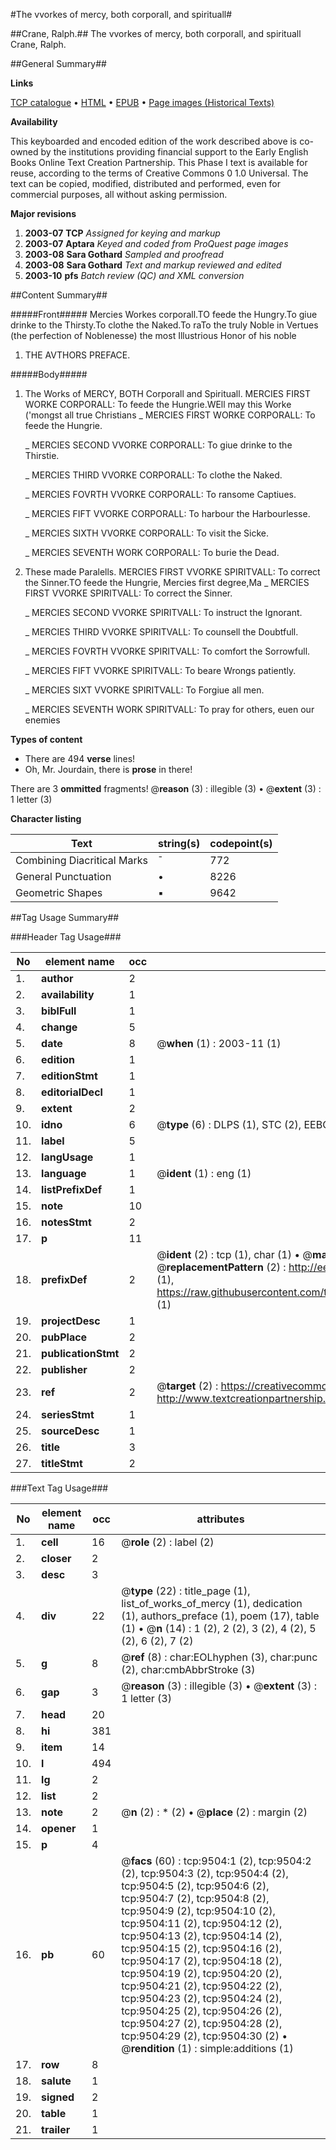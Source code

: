 #The vvorkes of mercy, both corporall, and spirituall#

##Crane, Ralph.##
The vvorkes of mercy, both corporall, and spirituall
Crane, Ralph.

##General Summary##

**Links**

[TCP catalogue](http://www.ota.ox.ac.uk/tcp/)  • 
[HTML](http://tei.it.ox.ac.uk/tcp/Texts-HTML/free/A19/A19556.html)  • 
[EPUB](http://tei.it.ox.ac.uk/tcp/Texts-EPUB/free/A19/A19556.epub) • 
[Page images (Historical Texts)](https://data.historicaltexts.jisc.ac.uk/view?pubId=eebo-99844671e&pageId=eebo-99844671e-9504-1)

**Availability**

This keyboarded and encoded edition of the
	       work described above is co-owned by the institutions
	       providing financial support to the Early English Books
	       Online Text Creation Partnership. This Phase I text is
	       available for reuse, according to the terms of Creative
	       Commons 0 1.0 Universal. The text can be copied,
	       modified, distributed and performed, even for
	       commercial purposes, all without asking permission.

**Major revisions**

1. __2003-07__ __TCP__ *Assigned for keying and markup*
1. __2003-07__ __Aptara__ *Keyed and coded from ProQuest page images*
1. __2003-08__ __Sara Gothard__ *Sampled and proofread*
1. __2003-08__ __Sara Gothard__ *Text and markup reviewed and edited*
1. __2003-10__ __pfs__ *Batch review (QC) and XML conversion*

##Content Summary##

#####Front#####
Mercies Workes corporall.TO feede the Hungry.To giue drinke to the Thirsty.To clothe the Naked.To raTo the truly Noble in Vertues
(the perfection of Noblenesse)
the most Illustrious Honor of his
noble
1. THE AVTHORS
PREFACE.

#####Body#####

1. The Works of MERCY,
BOTH
Corporall and Spirituall.
MERCIES
FIRST WORKE
CORPORALL: To feede the Hungrie.WEll may this Worke ('mongst all true
Christians
    _ MERCIES
FIRST WORKE
CORPORALL: To feede the Hungrie.

    _ MERCIES
SECOND VVORKE
CORPORALL: To giue drinke to the Thirstie.

    _ MERCIES
THIRD VVORKE
CORPORALL: To clothe the Naked.

    _ MERCIES
FOVRTH VVORKE
CORPORALL: To ransome Captiues.

    _ MERCIES
FIFT VVORKE
CORPORALL: To harbour the Harbourlesse.

    _ MERCIES
SIXTH VVORKE
CORPORALL: To visit the Sicke.

    _ MERCIES
SEVENTH WORK
CORPORALL: To burie the Dead.

1. These made Paralells.
MERCIES
FIRST VVORKE
SPIRITVALL: To correct the Sinner.TO feede the Hungrie, Mercies first degree,Ma
    _ MERCIES
FIRST VVORKE
SPIRITVALL: To correct the Sinner.

    _ MERCIES
SECOND VVORKE
SPIRITVALL: To instruct the Ignorant.

    _ MERCIES
THIRD VVORKE
SPIRITVALL: To counsell the Doubtfull.

    _ MERCIES
FOVRTH VVORKE
SPIRITVALL: To comfort the Sorrowfull.

    _ MERCIES
FIFT VVORKE
SPIRITVALL: To beare Wrongs patiently.

    _ MERCIES
SIXT VVORKE
SPIRITVALL: To Forgiue all men.

    _ MERCIES
SEVENTH WORK
SPIRITVALL: To pray for others, euen our enemies

**Types of content**

  * There are 494 **verse** lines!
  * Oh, Mr. Jourdain, there is **prose** in there!

There are 3 **ommitted** fragments! 
 @__reason__ (3) : illegible (3)  •  @__extent__ (3) : 1 letter (3)

**Character listing**


|Text|string(s)|codepoint(s)|
|---|---|---|
|Combining             Diacritical Marks|̄|772|
|General Punctuation|•|8226|
|Geometric Shapes|▪|9642|

##Tag Usage Summary##

###Header Tag Usage###

|No|element name|occ|attributes|
|---|---|---|---|
|1.|__author__|2||
|2.|__availability__|1||
|3.|__biblFull__|1||
|4.|__change__|5||
|5.|__date__|8| @__when__ (1) : 2003-11 (1)|
|6.|__edition__|1||
|7.|__editionStmt__|1||
|8.|__editorialDecl__|1||
|9.|__extent__|2||
|10.|__idno__|6| @__type__ (6) : DLPS (1), STC (2), EEBO-CITATION (1), PROQUEST (1), VID (1)|
|11.|__label__|5||
|12.|__langUsage__|1||
|13.|__language__|1| @__ident__ (1) : eng (1)|
|14.|__listPrefixDef__|1||
|15.|__note__|10||
|16.|__notesStmt__|2||
|17.|__p__|11||
|18.|__prefixDef__|2| @__ident__ (2) : tcp (1), char (1)  •  @__matchPattern__ (2) : ([0-9\-]+):([0-9IVX]+) (1), (.+) (1)  •  @__replacementPattern__ (2) : http://eebo.chadwyck.com/downloadtiff?vid=$1&page=$2 (1), https://raw.githubusercontent.com/textcreationpartnership/Texts/master/tcpchars.xml#$1 (1)|
|19.|__projectDesc__|1||
|20.|__pubPlace__|2||
|21.|__publicationStmt__|2||
|22.|__publisher__|2||
|23.|__ref__|2| @__target__ (2) : https://creativecommons.org/publicdomain/zero/1.0/ (1), http://www.textcreationpartnership.org/docs/. (1)|
|24.|__seriesStmt__|1||
|25.|__sourceDesc__|1||
|26.|__title__|3||
|27.|__titleStmt__|2||


###Text Tag Usage###

|No|element name|occ|attributes|
|---|---|---|---|
|1.|__cell__|16| @__role__ (2) : label (2)|
|2.|__closer__|2||
|3.|__desc__|3||
|4.|__div__|22| @__type__ (22) : title_page (1), list_of_works_of_mercy (1), dedication (1), authors_preface (1), poem (17), table (1)  •  @__n__ (14) : 1 (2), 2 (2), 3 (2), 4 (2), 5 (2), 6 (2), 7 (2)|
|5.|__g__|8| @__ref__ (8) : char:EOLhyphen (3), char:punc (2), char:cmbAbbrStroke (3)|
|6.|__gap__|3| @__reason__ (3) : illegible (3)  •  @__extent__ (3) : 1 letter (3)|
|7.|__head__|20||
|8.|__hi__|381||
|9.|__item__|14||
|10.|__l__|494||
|11.|__lg__|2||
|12.|__list__|2||
|13.|__note__|2| @__n__ (2) : * (2)  •  @__place__ (2) : margin (2)|
|14.|__opener__|1||
|15.|__p__|4||
|16.|__pb__|60| @__facs__ (60) : tcp:9504:1 (2), tcp:9504:2 (2), tcp:9504:3 (2), tcp:9504:4 (2), tcp:9504:5 (2), tcp:9504:6 (2), tcp:9504:7 (2), tcp:9504:8 (2), tcp:9504:9 (2), tcp:9504:10 (2), tcp:9504:11 (2), tcp:9504:12 (2), tcp:9504:13 (2), tcp:9504:14 (2), tcp:9504:15 (2), tcp:9504:16 (2), tcp:9504:17 (2), tcp:9504:18 (2), tcp:9504:19 (2), tcp:9504:20 (2), tcp:9504:21 (2), tcp:9504:22 (2), tcp:9504:23 (2), tcp:9504:24 (2), tcp:9504:25 (2), tcp:9504:26 (2), tcp:9504:27 (2), tcp:9504:28 (2), tcp:9504:29 (2), tcp:9504:30 (2)  •  @__rendition__ (1) : simple:additions (1)|
|17.|__row__|8||
|18.|__salute__|1||
|19.|__signed__|2||
|20.|__table__|1||
|21.|__trailer__|1||
